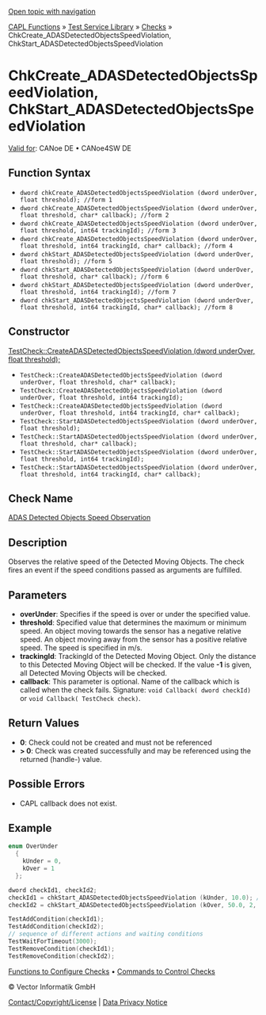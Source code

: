 [Open topic with navigation](../../../../../CANoeDEFamily.htm#Topics/CAPLFunctions/Test/Functions/CAPLfunctionChkCreateADASDetectedObjectsSpeedViolation.md)

[CAPL Functions](../../CAPLfunctions.md) » [Test Service Library](../CAPLfunctionsTSLOverview.md) » [Checks](../CAPLfunctionsTSLCheckOverview.md) » ChkCreate_ADASDetectedObjectsSpeedViolation, ChkStart_ADASDetectedObjectsSpeedViolation

# ChkCreate_ADASDetectedObjectsSpeedViolation, ChkStart_ADASDetectedObjectsSpeedViolation

[Valid for](../../../Shared/FeatureAvailability.md):  CANoe DE • CANoe4SW DE

## Function Syntax

- `dword chkCreate_ADASDetectedObjectsSpeedViolation (dword underOver, float threshold); //form 1`
- `dword chkCreate_ADASDetectedObjectsSpeedViolation (dword underOver, float threshold, char* callback); //form 2`
- `dword chkCreate_ADASDetectedObjectsSpeedViolation (dword underOver, float threshold, int64 trackingId); //form 3`
- `dword chkCreate_ADASDetectedObjectsSpeedViolation (dword underOver, float threshold, int64 trackingId, char* callback); //form 4`
- `dword chkStart_ADASDetectedObjectsSpeedViolation (dword underOver, float threshold); //form 5`
- `dword chkStart_ADASDetectedObjectsSpeedViolation (dword underOver, float threshold, char* callback); //form 6`
- `dword chkStart_ADASDetectedObjectsSpeedViolation (dword underOver, float threshold, int64 trackingId); //form 7`
- `dword chkStart_ADASDetectedObjectsSpeedViolation (dword underOver, float threshold, int64 trackingId, char* callback); //form 8`

## Constructor

[TestCheck::CreateADASDetectedObjectsSpeedViolation (dword underOver, float threshold);](../../../Shared/CAPL/General/ClassesAndObjects.md)

- `TestCheck::CreateADASDetectedObjectsSpeedViolation (dword underOver, float threshold, char* callback);`
- `TestCheck::CreateADASDetectedObjectsSpeedViolation (dword underOver, float threshold, int64 trackingId);`
- `TestCheck::CreateADASDetectedObjectsSpeedViolation (dword underOver, float threshold, int64 trackingId, char* callback);`
- `TestCheck::StartADASDetectedObjectsSpeedViolation (dword underOver, float threshold);`
- `TestCheck::StartADASDetectedObjectsSpeedViolation (dword underOver, float threshold, char* callback);`
- `TestCheck::StartADASDetectedObjectsSpeedViolation (dword underOver, float threshold, int64 trackingId);`
- `TestCheck::StartADASDetectedObjectsSpeedViolation (dword underOver, float threshold, int64 trackingId, char* callback);`

## Check Name

[ADAS Detected Objects Speed Observation](../../../TestCommands/CheckDescriptions/CDADASDetObjSpeedObservation.md)

## Description

Observes the relative speed of the Detected Moving Objects. The check fires an event if the speed conditions passed as arguments are fulfilled.

## Parameters

- **overUnder**: Specifies if the speed is over or under the specified value.
- **threshold**: Specified value that determines the maximum or minimum speed. An object moving towards the sensor has a negative relative speed. An object moving away from the sensor has a positive relative speed. The speed is specified in m/s.
- **trackingId**: TrackingId of the Detected Moving Object. Only the distance to this Detected Moving Object will be checked. If the value **-1** is given, all Detected Moving Objects will be checked.
- **callback**: This parameter is optional. Name of the callback which is called when the check fails. Signature: `void Callback( dword checkId)` or `void Callback( TestCheck check)`.

## Return Values

- **0**: Check could not be created and must not be referenced
- **> 0**: Check was created successfully and may be referenced using the returned (handle-) value.

## Possible Errors

- CAPL callback does not exist.

## Example

```c
enum OverUnder
  {
    kUnder = 0,
    kOver = 1
  };

dword checkId1, checkId2;
checkId1 = chkStart_ADASDetectedObjectsSpeedViolation (kUnder, 10.0); // relative speed under 10 m/s of any Detected Moving Object will trigger the check
checkId2 = chkStart_ADASDetectedObjectsSpeedViolation (kOver, 50.0, 2, 100); // relative speed over 50 m/s to DetectedMoving Object with ID 100 on lane with ID 2 will trigger the check

TestAddCondition(checkId1);
TestAddCondition(checkId2);
// sequence of different actions and waiting conditions
TestWaitForTimeout(3000);
TestRemoveCondition(checkId1);
TestRemoveCondition(checkId2);
```

[Functions to Configure Checks](../CAPLfunctionsTSLConfigurationFunctions.md) • [Commands to Control Checks](../CAPLfunctionsTSLCheckControlCommands.md)

© Vector Informatik GmbH

[Contact/Copyright/License](../../../Shared/ContactCopyrightLicense.md) | [Data Privacy Notice](https://www.vector.com/int/en/company/get-info/privacy-policy/)